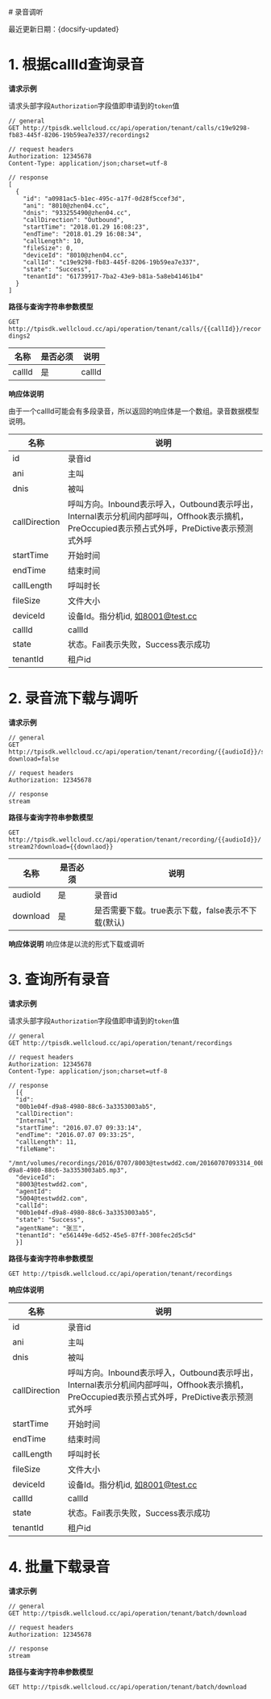 ﻿﻿﻿﻿﻿﻿﻿﻿﻿﻿# 录音调听最近更新日期：{docsify-updated}# 1. 根据callId查询录音**请求示例**请求头部字段`Authorization`字段值即申请到的`token`值```// generalGET http://tpisdk.wellcloud.cc/api/operation/tenant/calls/c19e9298-fb83-445f-8206-19b59ea7e337/recordings2// request headersAuthorization: 12345678Content-Type: application/json;charset=utf-8// response[  {    "id": "a0981ac5-b1ec-495c-a17f-0d28f5ccef3d",    "ani": "8010@zhen04.cc",    "dnis": "933255490@zhen04.cc",    "callDirection": "Outbound",    "startTime": "2018.01.29 16:08:23",    "endTime": "2018.01.29 16:08:34",    "callLength": 10,    "fileSize": 0,    "deviceId": "8010@zhen04.cc",    "callId": "c19e9298-fb83-445f-8206-19b59ea7e337",    "state": "Success",    "tenantId": "61739917-7ba2-43e9-b81a-5a8eb41461b4"  }]```**路径与查询字符串参数模型**`GET http://tpisdk.wellcloud.cc/api/operation/tenant/calls/{{callId}}/recordings2`名称 | 是否必须 | 说明---|---|---callId | 是 | callId**响应体说明**由于一个callId可能会有多段录音，所以返回的响应体是一个数组。录音数据模型说明。名称 | 说明---|---id | 录音idani | 主叫dnis | 被叫callDirection | 呼叫方向。Inbound表示呼入，Outbound表示呼出，Internal表示分机间内部呼叫，Offhook表示摘机，PreOccupied表示预占式外呼，PreDictive表示预测式外呼startTime | 开始时间endTime | 结束时间callLength | 呼叫时长fileSize | 文件大小deviceId | 设备Id。指分机id, 如8001@test.cccallId | callIdstate | 状态。Fail表示失败，Success表示成功tenantId | 租户id# 2. 录音流下载与调听**请求示例**```// generalGET http://tpisdk.wellcloud.cc/api/operation/tenant/recording/{{audioId}}/stream2?download=false// request headersAuthorization: 12345678// responsestream```**路径与查询字符串参数模型**`GET http://tpisdk.wellcloud.cc/api/operation/tenant/recording/{{audioId}}/stream2?download={{downlaod}}`名称 | 是否必须 | 说明---|---|---audioId | 是 | 录音iddownload | 是 | 是否需要下载。true表示下载，false表示不下载(默认)**响应体说明**响应体是以流的形式下载或调听# 3. 查询所有录音**请求示例**请求头部字段`Authorization`字段值即申请到的`token`值```// generalGET http://tpisdk.wellcloud.cc/api/operation/tenant/recordings// request headersAuthorization: 12345678Content-Type: application/json;charset=utf-8// response  [{  "id":  "00b1e04f-d9a8-4980-88c6-3a3353003ab5",  "callDirection":  "Internal",  "startTime": "2016.07.07 09:33:14",  "endTime": "2016.07.07 09:33:25",  "callLength": 11,  "fileName":  "/mnt/volumes/recordings/2016/0707/8003@testwdd2.com/20160707093314_00b1e04f-d9a8-4980-88c6-3a3353003ab5.mp3",  "deviceId":  "8003@testwdd2.com",  "agentId":  "5004@testwdd2.com",  "callId":  "00b1e04f-d9a8-4980-88c6-3a3353003ab5",  "state": "Success",  "agentName": "张三",  "tenantId": "e561449e-6d52-45e5-87ff-308fec2d5c5d"  }]```**路径与查询字符串参数模型**`GET http://tpisdk.wellcloud.cc/api/operation/tenant/recordings`**响应体说明**名称 | 说明---|---id | 录音idani | 主叫dnis | 被叫callDirection | 呼叫方向。Inbound表示呼入，Outbound表示呼出，Internal表示分机间内部呼叫，Offhook表示摘机，PreOccupied表示预占式外呼，PreDictive表示预测式外呼startTime | 开始时间endTime | 结束时间callLength | 呼叫时长fileSize | 文件大小deviceId | 设备Id。指分机id, 如8001@test.cccallId | callIdstate | 状态。Fail表示失败，Success表示成功tenantId | 租户id# 4. 批量下载录音**请求示例**```// generalGET http://tpisdk.wellcloud.cc/api/operation/tenant/batch/download// request headersAuthorization: 12345678// responsestream```**路径与查询字符串参数模型**`GET http://tpisdk.wellcloud.cc/api/operation/tenant/batch/download`